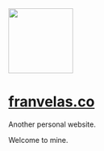 <img src='https://franvelas.co/favicon.png' width='128' height='128' />

# [franvelas.co](https://franvelas.co)

Another personal website.

Welcome to mine.
